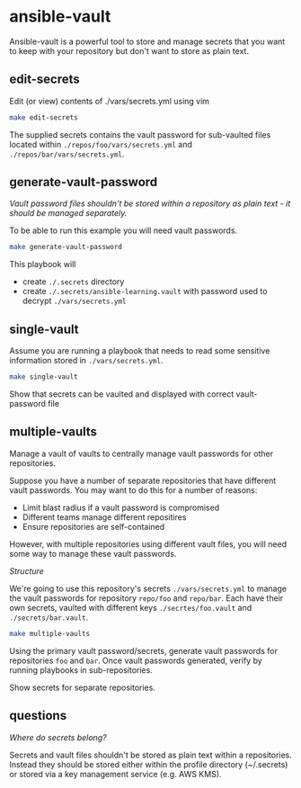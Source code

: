 ansible-vault
=============

Ansible-vault is a powerful tool to store and manage secrets that you want to keep
with your repository but don't want to store as plain text.

edit-secrets
------------

Edit (or view) contents of ./vars/secrets.yml using vim

```bash
make edit-secrets
```

The supplied secrets contains the vault password for sub-vaulted files located
within `./repos/foo/vars/secrets.yml` and `./repos/bar/vars/secrets.yml`.

generate-vault-password
-----------------------

*Vault password files shouldn't be stored within a repository as plain text - it
should be managed separately.*

To be able to run this example you will need vault passwords.

```bash
make generate-vault-password
```

This playbook will

- create `./.secrets` directory
- create `./.secrets/ansible-learning.vault` with password used to decrypt
  `./vars/secrets.yml`


single-vault
------------

Assume you are running a playbook that needs to read some sensitive information stored
in `./vars/secrets.yml`.

```bash
make single-vault
``` 

Show that secrets can be vaulted and displayed with correct vault-password file

multiple-vaults
---------------

Manage a vault of vaults to centrally manage vault passwords for other repositories.

Suppose you have a number of separate repositories that have different vault passwords.
You may want to do this for a number of reasons: 

- Limit blast radius if a vault password is compromised
- Different teams manage different repositires
- Ensure repositories are self-contained

However, with multiple repositories using different vault files, you will need some way
to manage these vault passwords.

*Structure*

We're going to use this repository's secrets `./vars/secrets.yml` to manage the vault
passwords for repository `repo/foo` and `repo/bar`. Each have their own secrets, vaulted
with different keys `./secrtes/foo.vault` and `./secrets/bar.vault`.


```bash
make multiple-vaults
```

Using the primary vault password/secrets, generate vault passwords for repositories
`foo` and `bar`. Once vault passwords generated, verify by running playbooks in
sub-repositories.

Show secrets for separate repositories.


questions
---------

*Where do secrets belong?*

Secrets and vault files shouldn't be stored as plain text within a repositories. Instead
they should be stored either within the profile directory (~/.secrets) or stored via a
key management service (e.g. AWS KMS).
